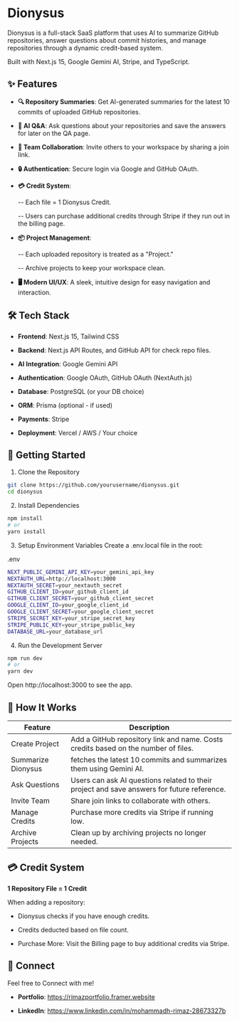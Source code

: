 # Dionysus

Dionysus is a full-stack SaaS platform that uses AI to summarize GitHub repositories, answer questions about commit histories, and manage repositories through a dynamic credit-based system.

Built with Next.js 15, Google Gemini AI, Stripe, and TypeScript.

## ✨ Features

- **🔍 Repository Summaries**: Get AI-generated summaries for the latest 10 commits of uploaded GitHub repositories.

- **🧠 AI Q&A**: Ask questions about your repositories and save the answers for later on the QA page.

- **👥 Team Collaboration**: Invite others to your workspace by sharing a join link.

- **🔒 Authentication**: Secure login via Google and GitHub OAuth.

- **💳 Credit System**:

  -- Each file = 1 Dionysus Credit.

  -- Users can purchase additional credits through Stripe if they run out in the billing page.

- **📦 Project Management**:

  -- Each uploaded repository is treated as a "Project."

  -- Archive projects to keep your workspace clean.

- **🖥️ Modern UI/UX**: A sleek, intuitive design for easy navigation and interaction.

## 🛠️ Tech Stack

- **Frontend**: Next.js 15, Tailwind CSS

- **Backend**: Next.js API Routes, and GitHub API for check repo files.

- **AI Integration**: Google Gemini API

- **Authentication**: Google OAuth, GitHub OAuth (NextAuth.js)

- **Database**: PostgreSQL (or your DB choice)

- **ORM**: Prisma (optional - if used)

- **Payments**: Stripe

- **Deployment**: Vercel / AWS / Your choice

## 🚀 Getting Started

1. Clone the Repository

```bash
git clone https://github.com/yourusername/dionysus.git
cd dionysus
```

2. Install Dependencies

```bash
npm install
# or
yarn install
```

3. Setup Environment Variables
   Create a .env.local file in the root:

.env

```bash
NEXT_PUBLIC_GEMINI_API_KEY=your_gemini_api_key
NEXTAUTH_URL=http://localhost:3000
NEXTAUTH_SECRET=your_nextauth_secret
GITHUB_CLIENT_ID=your_github_client_id
GITHUB_CLIENT_SECRET=your_github_client_secret
GOOGLE_CLIENT_ID=your_google_client_id
GOOGLE_CLIENT_SECRET=your_google_client_secret
STRIPE_SECRET_KEY=your_stripe_secret_key
STRIPE_PUBLIC_KEY=your_stripe_public_key
DATABASE_URL=your_database_url
```

4. Run the Development Server

```bash
npm run dev
# or
yarn dev
```

Open http://localhost:3000 to see the app.

## 🧩 How It Works

| Feature            | Description                                                                                |
| ------------------ | ------------------------------------------------------------------------------------------ |
| Create Project     | Add a GitHub repository link and name. Costs credits based on the number of files.         |
| Summarize Dionysus | fetches the latest 10 commits and summarizes them using Gemini AI.                         |
| Ask Questions      | Users can ask AI questions related to their project and save answers for future reference. |
| Invite Team        | Share join links to collaborate with others.                                               |
| Manage Credits     | Purchase more credits via Stripe if running low.                                           |
| Archive Projects   | Clean up by archiving projects no longer needed.                                           |

## 💳 Credit System

**1 Repository File = 1 Credit**

When adding a repository:

- Dionysus checks if you have enough credits.

- Credits deducted based on file count.

- Purchase More: Visit the Billing page to buy additional credits via Stripe.

## 🔗 Connect

Feel free to Connect with me!

- **Portfolio**: https://rimazportfolio.framer.website

- **LinkedIn**: https://www.linkedin.com/in/mohammadh-rimaz-28673327b
